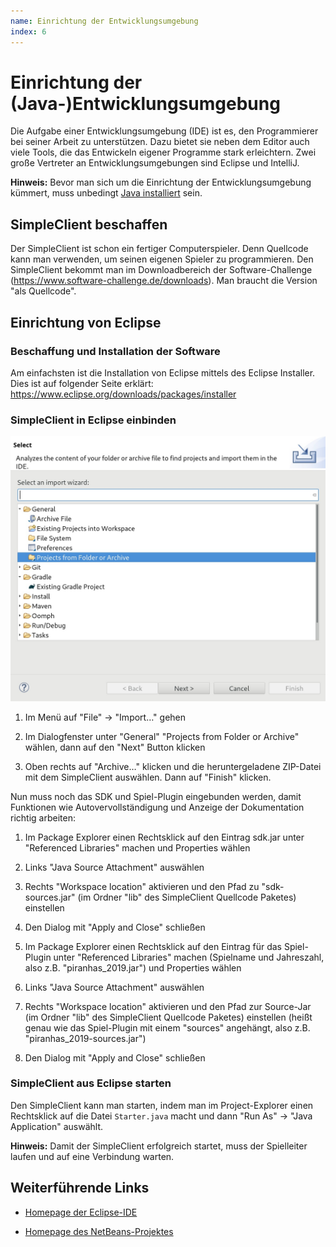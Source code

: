 ```yaml
---
name: Einrichtung der Entwicklungsumgebung
index: 6
---
```


# Einrichtung der (Java-)Entwicklungsumgebung

Die Aufgabe einer Entwicklungsumgebung (IDE) ist es, den Programmierer
bei seiner Arbeit zu unterstützen. Dazu bietet sie neben dem Editor auch
viele Tools, die das Entwickeln eigener Programme stark erleichtern.
Zwei große Vertreter an Entwicklungsumgebungen sind Eclipse und
IntelliJ.

**Hinweis:** Bevor man sich um die Einrichtung der Entwicklungsumgebung
kümmert, muss unbedingt [Java installiert](installation-von-java) sein.

## SimpleClient beschaffen

Der SimpleClient ist schon ein fertiger Computerspieler. Denn Quellcode
kann man verwenden, um seinen eigenen Spieler zu programmieren. Den
SimpleClient bekommt man im Downloadbereich der Software-Challenge
(<https://www.software-challenge.de/downloads>). Man braucht die Version
"als Quellcode".

## Einrichtung von Eclipse

### Beschaffung und Installation der Software

Am einfachsten ist die Installation von Eclipse mittels des Eclipse
Installer. Dies ist auf folgender Seite erklärt:
<https://www.eclipse.org/downloads/packages/installer>

### SimpleClient in Eclipse einbinden

![SimpleClient in Eclipse importieren](/images/eclipse_import_project.jpg)

1.  Im Menü auf "File" → "Import…" gehen

2.  Im Dialogfenster unter "General" "Projects from Folder or Archive"
    wählen, dann auf den "Next" Button klicken

3.  Oben rechts auf "Archive…" klicken und die heruntergeladene
    ZIP-Datei mit dem SimpleClient auswählen. Dann auf "Finish" klicken.

Nun muss noch das SDK und Spiel-Plugin eingebunden werden, damit
Funktionen wie Autovervollständigung und Anzeige der Dokumentation
richtig arbeiten:

1.  Im Package Explorer einen Rechtsklick auf den Eintrag sdk.jar unter
    "Referenced Libraries" machen und Properties wählen

2.  Links "Java Source Attachment" auswählen

3.  Rechts "Workspace location" aktivieren und den Pfad zu
    "sdk-sources.jar" (im Ordner "lib" des SimpleClient Quellcode
    Paketes) einstellen

4.  Den Dialog mit "Apply and Close" schließen

5.  Im Package Explorer einen Rechtsklick auf den Eintrag für das
    Spiel-Plugin unter "Referenced Libraries" machen (Spielname und
    Jahreszahl, also z.B. "piranhas\_2019.jar") und Properties wählen

6.  Links "Java Source Attachment" auswählen

7.  Rechts "Workspace location" aktivieren und den Pfad zur Source-Jar
    (im Ordner "lib" des SimpleClient Quellcode Paketes) einstellen
    (heißt genau wie das Spiel-Plugin mit einem "sources" angehängt,
    also z.B. "piranhas\_2019-sources.jar")

8.  Den Dialog mit "Apply and Close" schließen

### SimpleClient aus Eclipse starten

Den SimpleClient kann man starten, indem man im Project-Explorer einen
Rechtsklick auf die Datei `Starter.java` macht und dann "Run As" → "Java
Application" auswählt.

**Hinweis:** Damit der SimpleClient erfolgreich startet, muss der
Spielleiter laufen und auf eine Verbindung warten.

## Weiterführende Links

-   [Homepage der Eclipse-IDE](http://www.eclipse.org)

-   [Homepage des NetBeans-Projektes](http://www.netbeans.org)
